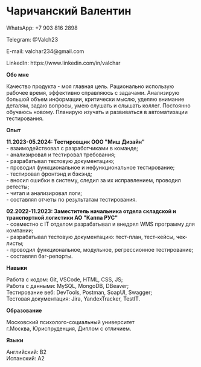 # Чаричанский Валентин
<p>WhatsApp: +7 903 816 2898
<p>Telegram: @Valch23
<p>E-mail: valchar234@gmail.com
<p>LinkedIn: https://www.linkedin.com/in/valchar
<P><b>Обо мне</b></P>
Качество продукта - моя главная цель. Рационально использую рабочее время, эффективно справляюсь с задачами.
Анализирую большой объем информации, критически мыслю, уделяю внимание деталям, задаю вопросы, умею слушать и слышать коллег.
Постоянно обучаюсь новому. Планирую изучать и развиваться в автоматизации тестирования.<br/><p></p>
<P><b>Опыт</b></P>
<p><b>11.2023-05.2024: Тестировщик ООО "Миш Дизайн"</b><br/>
- взаимодействовал с разработчиками в команде;<br/>
- анализировал и тестировал требования;<br/>
- разрабатывал тестовую документацию;<br/>
- проводил функциональное и нефункциональное тестирование;<br/>
- тестировал фронтэнд и бэкэнд;<br/>
- вносил ошибки в систему, следил за их исправлением, проводил ретесты;<br/>
- читал и анализировал логи;<br/>
- составлял отчеты по результатам тестирования.<br/></p>
<p><b>02.2022-11.2023: Заместитель начальника отдела складской и транспортной логистики АО "Каппа РУС"</b><br/>
- совместно с IT отделом разрабатывал и внедрял WMS программу для компании;<br/>
- разрабатывал тестовую документацию: тест-план, тест-кейсы, чек-листы;<br/>
- проводил функциональное, модульное, регрессионное тестирование;<br/>
- составлял баг-репорты.<br/></p><p></p>
<P><b>Навыки</b></P>
Работа с кодом: Git, VSCode, HTML, CSS, JS;<br/>Работа с данными: MySQL, MongoDB, DBeaver;<br/>
Тестирование веб: DevTools, Postman, SoapUI, Swagger;<br/>Тестовая документация: Jira, YandexTracker, TestIT.<br/><p></p>
<P><b>Образование</b></P>
Московский психолого-социальный университет<br/> г.Москва, Юриспруденция, Диплом с отличием.<br/><p></p>
<P><b>Языки</b></P><p></p>
Английский: B2<br/>Испанский: A2<br/>
